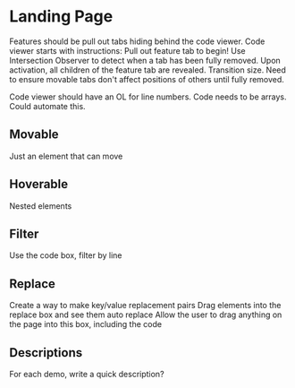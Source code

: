 # Landing Page

Features should be pull out tabs hiding behind the code viewer.
Code viewer starts with instructions: Pull out feature tab to begin!
Use Intersection Observer to detect when a tab has been fully removed.
Upon activation, all children of the feature tab are revealed. Transition size.
Need to ensure movable tabs don't affect positions of others until fully removed.


Code viewer should have an OL for line numbers. Code needs to be arrays. Could automate this.


## Movable

Just an element that can move

## Hoverable

Nested elements

## Filter

Use the code box, filter by line

## Replace

Create a way to make key/value replacement pairs
Drag elements into the replace box and see them auto replace
Allow the user to drag anything on the page into this box, including the code

## Descriptions

For each demo, write a quick description?
